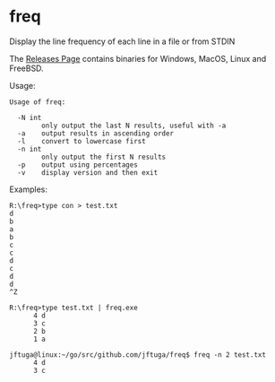 # freq

Display the line frequency of each line in a file or from STDIN

The [Releases Page](https://github.com/jftuga/freq/releases) contains binaries for Windows, MacOS, Linux and FreeBSD.

Usage:
```
Usage of freq:

  -N int
    	only output the last N results, useful with -a
  -a	output results in ascending order
  -l	convert to lowercase first
  -n int
    	only output the first N results
  -p	output using percentages
  -v	display version and then exit
```

Examples:

```
R:\freq>type con > test.txt
d
b
a
b
c
c
d
c
d
d
^Z

R:\freq>type test.txt | freq.exe
      4 d
      3 c
      2 b
      1 a

jftuga@linux:~/go/src/github.com/jftuga/freq$ freq -n 2 test.txt
      4 d
      3 c
```
